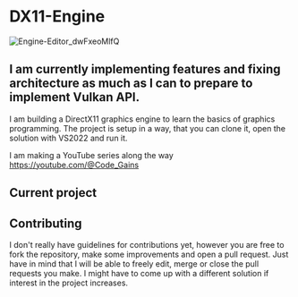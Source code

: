 # DX11-Engine
![Engine-Editor_dwFxeoMlfQ](https://github.com/Code-Gains/DX11-Engine/assets/22920179/44b86a64-15df-4df1-a277-324a2928773a)


## I am currently implementing features and fixing architecture as much as I can to prepare to implement Vulkan API.
I am building a DirectX11 graphics engine to learn the basics of graphics programming. The project is setup in a way, that you can clone it, open the solution with VS2022 and run it.

I am making a YouTube series along the way https://youtube.com/@Code_Gains
## Current project
  
## Contributing
I don't really have guidelines for contributions yet, however you are free to fork the repository, make some improvements and open a pull request. Just have in mind that I will be able to freely edit, merge or close the pull requests you make. I might have to come up with a different solution if interest in the project increases.

